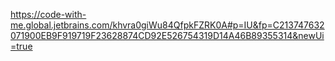 https://code-with-me.global.jetbrains.com/khvra0giWu84QfpkFZRK0A#p=IU&fp=C213747632071900EB9F919719F23628874CD92E526754319D14A46B89355314&newUi=true
